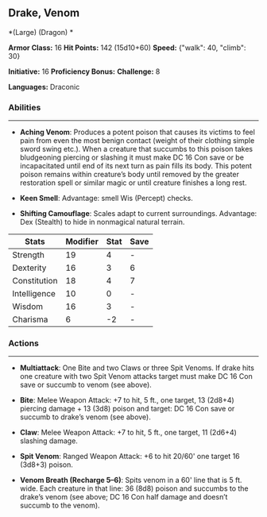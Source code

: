 ## Drake, Venom
*(Large) (Dragon) *

**Armor Class:** 16
**Hit Points:** 142 (15d10+60)
**Speed:** {"walk": 40, "climb": 30}

**Initiative:** 16
**Proficiency Bonus:**
**Challenge:** 8

**Languages:** Draconic

### Abilities
 --- 
- **Aching Venom**: Produces a potent poison that causes its victims to feel pain from even the most benign contact (weight of their clothing simple sword swing etc.). When a creature that succumbs to this poison takes bludgeoning piercing or slashing it must make DC 16 Con save or be incapacitated until end of its next turn as pain fills its body. This potent poison remains within creature’s body until removed by the greater restoration spell or similar magic or until creature finishes a long rest.

- **Keen Smell**: Advantage: smell Wis (Percept) checks.

- **Shifting Camouflage**: Scales adapt to current surroundings. Advantage: Dex (Stealth) to hide in nonmagical natural terrain.



| Stats | Modifier | Stat | Save
| ---- | ---- | ---- | ---- |
| Strength | 19 | 4 | - |
| Dexterity | 16 | 3 | 6 |
| Constitution | 18 | 4 | 7 |
| Intelligence | 10 | 0 | - |
| Wisdom | 16 | 3 | - |
| Charisma | 6 | -2 | - |

### Actions
 --- 
- **Multiattack**: One Bite and two Claws or three Spit Venoms. If drake hits one creature with two Spit Venom attacks target must make DC 16 Con save or succumb to venom (see above).

- **Bite**: Melee Weapon Attack: +7 to hit, 5 ft., one target, 13 (2d8+4) piercing damage + 13 (3d8) poison and target: DC 16 Con save or succumb to drake’s venom (see above).

- **Claw**: Melee Weapon Attack: +7 to hit, 5 ft., one target, 11 (2d6+4) slashing damage.

- **Spit Venom**: Ranged Weapon Attack: +6 to hit 20/60' one target 16 (3d8+3) poison.

- **Venom Breath (Recharge 5–6)**: Spits venom in a 60' line that is 5 ft. wide. Each creature in that line: 36 (8d8) poison and succumbs to the drake’s venom (see above; DC 16 Con half damage and doesn’t succumb to the venom).


